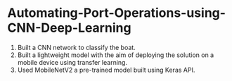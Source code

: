 # Automating-Port-Operations-using-CNN-Deep-Learning
1.	Built a CNN network to classify the boat.
2.	Built a lightweight model with the aim of deploying the solution on a mobile device using transfer learning.
3.	Used MobileNetV2 a pre-trained model built using Keras API. 
